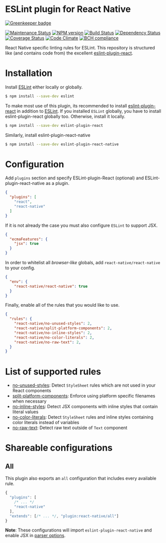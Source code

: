 
ESLint plugin for React Native
==============================

[![Greenkeeper badge](https://badges.greenkeeper.io/Intellicode/eslint-plugin-react-native.svg)](https://greenkeeper.io/)

[![Maintenance Status][status-image]][status-url] [![NPM version][npm-image]][npm-url] [![Build Status][travis-image]][travis-url] [![Dependency Status][deps-image]][deps-url] [![Coverage Status][coverage-image]][coverage-url] [![Code Climate][climate-image]][climate-url] [![BCH compliance][bettercode-image]][bettercode-url] 

React Native specific linting rules for ESLint. This repository is structured like  (and contains code from) the excellent [eslint-plugin-react](http://github.com/yannickcr/eslint-plugin-react).

# Installation

Install [ESLint](https://www.github.com/eslint/eslint) either locally or globally.

```sh
$ npm install --save-dev eslint
```

To make most use of this plugin, its recommended to install [eslint-plugin-react](http://github.com/yannickcr/eslint-plugin-react) in addition to [ESLint](https://www.github.com/eslint/eslint). If you installed `ESLint` globally, you have to install eslint-plugin-react globally too. Otherwise, install it locally.

```sh
$ npm install --save-dev eslint-plugin-react
```

Similarly, install eslint-plugin-react-native


```sh
$ npm install --save-dev eslint-plugin-react-native
```

# Configuration

Add `plugins` section and specify ESLint-plugin-React (optional) and ESLint-plugin-react-native as a plugin.

```json
{
  "plugins": [
    "react",
    "react-native"
  ]
}
```

If it is not already the case you must also configure `ESLint` to support JSX.

```json
{
  "ecmaFeatures": {
    "jsx": true
  }
}
```

In order to whitelist all *browser-like* globals, add `react-native/react-native` to your config.

```json
{
  "env": {
    "react-native/react-native": true
  }
}
```

Finally, enable all of the rules that you would like to use.

```json
{
  "rules": {
    "react-native/no-unused-styles": 2,
    "react-native/split-platform-components": 2,
    "react-native/no-inline-styles": 2,
    "react-native/no-color-literals": 2,
    "react-native/no-raw-text": 2,
  }
}
```

# List of supported rules

* [no-unused-styles](docs/rules/no-unused-styles.md): Detect `StyleSheet` rules which are not used in your React components
* [split-platform-components](docs/rules/split-platform-components.md): Enforce using platform specific filenames when necessary
* [no-inline-styles](docs/rules/no-inline-styles.md): Detect JSX components with inline styles that contain literal values
* [no-color-literals](docs/rules/no-color-literals.md): Detect `StyleSheet` rules and inline styles containing color literals instead of variables
* [no-raw-text](docs/rules/no-raw-text.md): Detect raw text outside of `Text`  component

[npm-url]: https://npmjs.org/package/eslint-plugin-react-native
[npm-image]: http://img.shields.io/npm/v/eslint-plugin-react-native.svg?style=flat-square

[travis-url]: https://travis-ci.org/Intellicode/eslint-plugin-react-native
[travis-image]: http://img.shields.io/travis/Intellicode/eslint-plugin-react-native/master.svg?style=flat-square

[deps-url]: https://david-dm.org/Intellicode/eslint-plugin-react-native
[deps-image]: https://img.shields.io/david/dev/Intellicode/eslint-plugin-react-native.svg?style=flat-square

[coverage-url]: https://coveralls.io/r/Intellicode/eslint-plugin-react-native?branch=master
[coverage-image]: http://img.shields.io/coveralls/Intellicode/eslint-plugin-react-native/master.svg?style=flat-square

[climate-url]: https://codeclimate.com/github/Intellicode/eslint-plugin-react-native
[climate-image]: http://img.shields.io/codeclimate/github/Intellicode/eslint-plugin-react-native.svg?style=flat-square

[status-url]: https://github.com/Intellicode/eslint-plugin-react-native/pulse
[status-image]: http://img.shields.io/badge/status-maintained-brightgreen.svg?style=flat-square

[bettercode-image]: https://bettercodehub.com/edge/badge/Intellicode/eslint-plugin-react-native
[bettercode-url]: https://bettercodehub.com
# Shareable configurations

## All

This plugin also exports an `all` configuration that includes every available rule.

```js
{
  "plugins": [
    /* ... */
    "react-native"
  ],
  "extends": [/* ... */, "plugin:react-native/all"]
}
```

**Note**: These configurations will import `eslint-plugin-react-native` and enable JSX in [parser options](http://eslint.org/docs/user-guide/configuring#specifying-parser-options).
